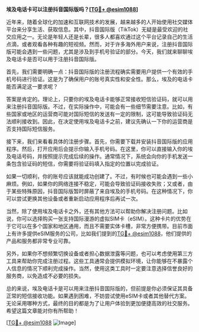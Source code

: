 **埃及电话卡可以注册抖音国际版吗？[[TG💪+ @esim1088](https://t.me/s/esim1088)]**

近年来，随着全球化的加速和互联网技术的发展，越来越多的人开始使用社交媒体平台来分享生活、获取信息。其中，抖音国际版（TikTok）无疑是最受欢迎的社交应用之一。无论是年轻人还是长辈，很多人都喜欢通过这个平台记录自己的生活点滴，或者观看各种有趣的短视频。然而，对于许多海外用户来说，注册抖音国际版可能会遇到一些问题，尤其是涉及到手机号验证的部分。今天，我们就来聊聊埃及电话卡是否可以用于注册抖音国际版。

首先，我们需要明确一点：抖音国际版的注册流程确实需要用户提供一个有效的手机号码进行验证。这是为了确保用户的账号真实性和安全性。那么，埃及的电话卡能否满足这一要求呢？

答案是肯定的。理论上，只要你的埃及电话卡能够正常接收短信验证码，就可以用来注册抖音国际版。不过，在实际操作中，可能会有一些细节需要注意。比如，有些国家或地区的运营商可能对国际短信的发送有一定的限制，这可能导致验证码无法顺利接收到。因此，在决定使用埃及电话卡之前，建议先确认一下你的运营商是否支持国际短信服务。

接下来，我们来看看具体的注册步骤。首先，你需要下载并安装抖音国际版的应用程序。然后，打开应用后会提示你输入手机号码。在这里，你可以直接输入你的埃及电话号码，并按照提示完成后续的操作。通常情况下，系统会向你的手机发送一条包含验证码的短信，你需要将验证码填入指定的位置以完成验证。

如果一切顺利，你的账号应该就能成功创建了。不过，有时候也可能会遇到一些小麻烦。例如，如果你的网络连接不稳定，可能会导致验证码接收失败；又或者，由于某些特殊原因，抖音国际版暂时屏蔽了来自埃及的手机号码。在这种情况下，你可以尝试更换其他设备或者重新启动应用程序后再试一次。

当然，除了使用埃及电话卡之外，还有其他方法可以帮助你解决注册问题。比如说，你可以选择购买一张支持国际漫游的虚拟SIM卡（eSIM）。这种卡片的优势在于它可以在多个国家和地区通用，而且不需要实体卡槽，非常方便携带。目前市面上有许多提供eSIM服务的公司，比如我们提到的[TG💪+ @esim1088](https://t.me/s/esim1088)，他们提供的产品和服务都非常专业可靠。

另外，如果你不想频繁切换设备或者担心数据泄露等问题，也可以考虑使用第三方工具来帮助你完成注册过程。这些工具通常会提供模拟环境，让你能够在不暴露个人信息的情况下顺利完成操作。当然，使用这类工具时一定要注意选择信誉良好的服务商，以免造成不必要的损失。

总的来说，埃及电话卡是可以用来注册抖音国际版的，但前提是你必须保证其具备正常的短信接收功能。如果遇到困难，不妨尝试使用eSIM卡或者其他替代方案。无论采用哪种方式，最终的目的都是为了让用户体验到更加便捷高效的社交服务。希望这篇文章能对你有所帮助！

[[TG💪+ @esim1088](https://t.me/s/esim1088) ![Image](https://i.postimg.cc/4NQfJmqS/Snipaste-2025-05-13-00-14-12.png)]
